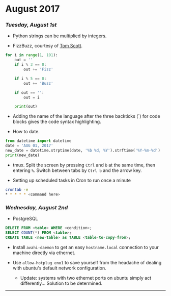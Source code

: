 # August 2017

### _**Tuesday, August 1st**_

* Python strings can be multiplied by integers.

* FizzBuzz, courtesy of [Tom Scott](https://www.youtube.com/watch?v=QPZ0pIK_wsc).

```python
for i in range(1, 101):
    out = ''
    if i % 3 == 0:
        out += 'Fizz'

    if i % 5 == 0:
        out += 'Buzz'

    if out == '':
        out = i

    print(out)

```

* Adding the name of the language after the three backticks (`) for code blocks gives the code syntax highlighting.

* How to date.

 ```python
from datetime import datetime
date = 'AUG 01, 2017'
new_date = datetime.strptime(date, '%b %d, %Y').strftime('%Y-%m-%d')
print(new_date)
```

* tmux. Split the screen by pressing `Ctrl` and `b` at the same time, then entering `%`. Switch between tabs by `Ctrl b` and the arrow key.

* Setting up scheduled tasks in Cron to run once a minute

```bash
crontab -e
* * * * * <command here>
```

### _**Wednesday, August 2nd**_

* PostgreSQL

```sql
DELETE FROM <table> WHERE <condition>;
SELECT COUNT(*) FROM <table>;
CREATE TABLE <new-table> as TABLE <table-to-copy-from>;
```

* Install `avahi-daemon` to get an easy `hostname.local` connection to your machine directly via ethernet.

* Use `allow-hotplug eno1` to save yourself from the headache of dealing with ubuntu's default network configuration.

    * Update: systems with two ethernet ports on ubuntu simply act differently... Solution to be determined.

---
